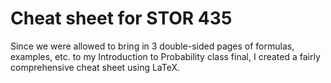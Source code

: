 # Cheat sheet for STOR 435

Since we were allowed to bring in 3 double-sided pages of formulas, examples, etc. to my Introduction to Probability class final, I created a fairly comprehensive cheat sheet using LaTeX.
